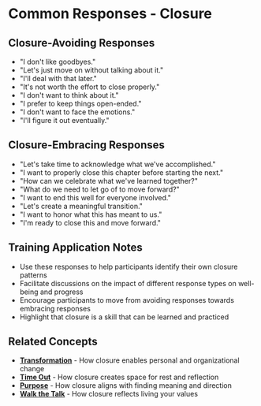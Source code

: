 # Common Responses - Closure

## Closure-Avoiding Responses
- "I don't like goodbyes."
- "Let's just move on without talking about it."
- "I'll deal with that later."
- "It's not worth the effort to close properly."
- "I don't want to think about it."
- "I prefer to keep things open-ended."
- "I don't want to face the emotions."
- "I'll figure it out eventually."

## Closure-Embracing Responses
- "Let's take time to acknowledge what we've accomplished."
- "I want to properly close this chapter before starting the next."
- "How can we celebrate what we've learned together?"
- "What do we need to let go of to move forward?"
- "I want to end this well for everyone involved."
- "Let's create a meaningful transition."
- "I want to honor what this has meant to us."
- "I'm ready to close this and move forward."

## Training Application Notes
- Use these responses to help participants identify their own closure patterns
- Facilitate discussions on the impact of different response types on well-being and progress
- Encourage participants to move from avoiding responses towards embracing responses
- Highlight that closure is a skill that can be learned and practiced

## Related Concepts
- **[Transformation](../transformation/README.md)** - How closure enables personal and organizational change
- **[Time Out](../time-out/README.md)** - How closure creates space for rest and reflection
- **[Purpose](../purpose/README.md)** - How closure aligns with finding meaning and direction
- **[Walk the Talk](../walk-the-talk/README.md)** - How closure reflects living your values
